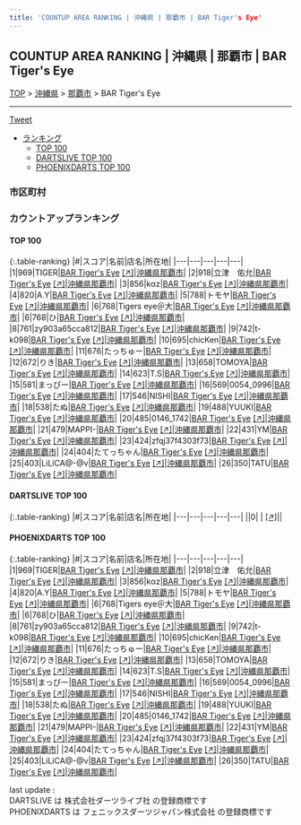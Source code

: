```yaml
---
title: 'COUNTUP AREA RANKING | 沖縄県 | 那覇市 | BAR Tiger's Eye'
---
```

## COUNTUP AREA RANKING | 沖縄県 | 那覇市 | BAR Tiger's Eye

[TOP](/darts/rank/) > [沖縄県](/darts/rank/沖縄県/) > [那覇市](/darts/rank/沖縄県/那覇市/) > BAR Tiger's Eye

___

<a href="https://twitter.com/share?ref_src=twsrc%5Etfw" data-text="COUNTUP AREA RANKING | 沖縄県那覇市BAR Tiger's Eye" class="twitter-share-button" data-hashtags="DARTSLIVE,PHOENIXDARTS,darts,ダーツ" data-show-count="false">Tweet</a>

* [ランキング](#カウントアップランキング)
    * [TOP 100](#top-100)
    * [DARTSLIVE TOP 100](#dartslive-top-100)
    * [PHOENIXDARTS TOP 100](#phoenixdarts-top-100)

### 市区町村

<ul>

</ul>

### カウントアップランキング

#### TOP 100



{:.table-ranking}
|#|スコア|名前|店名|所在地|
|---|---|---|---|---|
|1|969|<span class="rank-name-pd">TIGER</span>|<a href="/darts/rank/shops/72462.html">BAR Tiger's Eye</a> <a href="https://vs.phoenixdarts.com/jp/shop/shopDetailInfo/s_72462?s_seq=72462">[↗]</a>|<a href="/darts/rank/沖縄県/那覇市">沖縄県那覇市</a>|
|2|918|<span class="rank-name-pd">立津　佑允</span>|<a href="/darts/rank/shops/72462.html">BAR Tiger's Eye</a> <a href="https://vs.phoenixdarts.com/jp/shop/shopDetailInfo/s_72462?s_seq=72462">[↗]</a>|<a href="/darts/rank/沖縄県/那覇市">沖縄県那覇市</a>|
|3|856|<span class="rank-name-pd">k‪α‬z</span>|<a href="/darts/rank/shops/72462.html">BAR Tiger's Eye</a> <a href="https://vs.phoenixdarts.com/jp/shop/shopDetailInfo/s_72462?s_seq=72462">[↗]</a>|<a href="/darts/rank/沖縄県/那覇市">沖縄県那覇市</a>|
|4|820|<span class="rank-name-pd">A.Y</span>|<a href="/darts/rank/shops/72462.html">BAR Tiger's Eye</a> <a href="https://vs.phoenixdarts.com/jp/shop/shopDetailInfo/s_72462?s_seq=72462">[↗]</a>|<a href="/darts/rank/沖縄県/那覇市">沖縄県那覇市</a>|
|5|788|<span class="rank-name-pd">トモヤ</span>|<a href="/darts/rank/shops/72462.html">BAR Tiger's Eye</a> <a href="https://vs.phoenixdarts.com/jp/shop/shopDetailInfo/s_72462?s_seq=72462">[↗]</a>|<a href="/darts/rank/沖縄県/那覇市">沖縄県那覇市</a>|
|6|768|<span class="rank-name-pd">Tigers  eye＠大</span>|<a href="/darts/rank/shops/72462.html">BAR Tiger's Eye</a> <a href="https://vs.phoenixdarts.com/jp/shop/shopDetailInfo/s_72462?s_seq=72462">[↗]</a>|<a href="/darts/rank/沖縄県/那覇市">沖縄県那覇市</a>|
|6|768|<span class="rank-name-pd">ひ</span>|<a href="/darts/rank/shops/72462.html">BAR Tiger's Eye</a> <a href="https://vs.phoenixdarts.com/jp/shop/shopDetailInfo/s_72462?s_seq=72462">[↗]</a>|<a href="/darts/rank/沖縄県/那覇市">沖縄県那覇市</a>|
|8|761|<span class="rank-name-pd">zy903a65cca812</span>|<a href="/darts/rank/shops/72462.html">BAR Tiger's Eye</a> <a href="https://vs.phoenixdarts.com/jp/shop/shopDetailInfo/s_72462?s_seq=72462">[↗]</a>|<a href="/darts/rank/沖縄県/那覇市">沖縄県那覇市</a>|
|9|742|<span class="rank-name-pd">t-k098</span>|<a href="/darts/rank/shops/72462.html">BAR Tiger's Eye</a> <a href="https://vs.phoenixdarts.com/jp/shop/shopDetailInfo/s_72462?s_seq=72462">[↗]</a>|<a href="/darts/rank/沖縄県/那覇市">沖縄県那覇市</a>|
|10|695|<span class="rank-name-pd">chicKen</span>|<a href="/darts/rank/shops/72462.html">BAR Tiger's Eye</a> <a href="https://vs.phoenixdarts.com/jp/shop/shopDetailInfo/s_72462?s_seq=72462">[↗]</a>|<a href="/darts/rank/沖縄県/那覇市">沖縄県那覇市</a>|
|11|676|<span class="rank-name-pd">たっちゅー</span>|<a href="/darts/rank/shops/72462.html">BAR Tiger's Eye</a> <a href="https://vs.phoenixdarts.com/jp/shop/shopDetailInfo/s_72462?s_seq=72462">[↗]</a>|<a href="/darts/rank/沖縄県/那覇市">沖縄県那覇市</a>|
|12|672|<span class="rank-name-pd">りき</span>|<a href="/darts/rank/shops/72462.html">BAR Tiger's Eye</a> <a href="https://vs.phoenixdarts.com/jp/shop/shopDetailInfo/s_72462?s_seq=72462">[↗]</a>|<a href="/darts/rank/沖縄県/那覇市">沖縄県那覇市</a>|
|13|658|<span class="rank-name-pd">TOMOYA</span>|<a href="/darts/rank/shops/72462.html">BAR Tiger's Eye</a> <a href="https://vs.phoenixdarts.com/jp/shop/shopDetailInfo/s_72462?s_seq=72462">[↗]</a>|<a href="/darts/rank/沖縄県/那覇市">沖縄県那覇市</a>|
|14|623|<span class="rank-name-pd">T.S</span>|<a href="/darts/rank/shops/72462.html">BAR Tiger's Eye</a> <a href="https://vs.phoenixdarts.com/jp/shop/shopDetailInfo/s_72462?s_seq=72462">[↗]</a>|<a href="/darts/rank/沖縄県/那覇市">沖縄県那覇市</a>|
|15|581|<span class="rank-name-pd">まっぴー</span>|<a href="/darts/rank/shops/72462.html">BAR Tiger's Eye</a> <a href="https://vs.phoenixdarts.com/jp/shop/shopDetailInfo/s_72462?s_seq=72462">[↗]</a>|<a href="/darts/rank/沖縄県/那覇市">沖縄県那覇市</a>|
|16|569|<span class="rank-name-pd">0054_0996</span>|<a href="/darts/rank/shops/72462.html">BAR Tiger's Eye</a> <a href="https://vs.phoenixdarts.com/jp/shop/shopDetailInfo/s_72462?s_seq=72462">[↗]</a>|<a href="/darts/rank/沖縄県/那覇市">沖縄県那覇市</a>|
|17|546|<span class="rank-name-pd">NISHI</span>|<a href="/darts/rank/shops/72462.html">BAR Tiger's Eye</a> <a href="https://vs.phoenixdarts.com/jp/shop/shopDetailInfo/s_72462?s_seq=72462">[↗]</a>|<a href="/darts/rank/沖縄県/那覇市">沖縄県那覇市</a>|
|18|538|<span class="rank-name-pd">たぬ</span>|<a href="/darts/rank/shops/72462.html">BAR Tiger's Eye</a> <a href="https://vs.phoenixdarts.com/jp/shop/shopDetailInfo/s_72462?s_seq=72462">[↗]</a>|<a href="/darts/rank/沖縄県/那覇市">沖縄県那覇市</a>|
|19|488|<span class="rank-name-pd">YUUKI</span>|<a href="/darts/rank/shops/72462.html">BAR Tiger's Eye</a> <a href="https://vs.phoenixdarts.com/jp/shop/shopDetailInfo/s_72462?s_seq=72462">[↗]</a>|<a href="/darts/rank/沖縄県/那覇市">沖縄県那覇市</a>|
|20|485|<span class="rank-name-pd">0146_1742</span>|<a href="/darts/rank/shops/72462.html">BAR Tiger's Eye</a> <a href="https://vs.phoenixdarts.com/jp/shop/shopDetailInfo/s_72462?s_seq=72462">[↗]</a>|<a href="/darts/rank/沖縄県/那覇市">沖縄県那覇市</a>|
|21|479|<span class="rank-name-pd">MAPPI-</span>|<a href="/darts/rank/shops/72462.html">BAR Tiger's Eye</a> <a href="https://vs.phoenixdarts.com/jp/shop/shopDetailInfo/s_72462?s_seq=72462">[↗]</a>|<a href="/darts/rank/沖縄県/那覇市">沖縄県那覇市</a>|
|22|431|<span class="rank-name-pd">YM</span>|<a href="/darts/rank/shops/72462.html">BAR Tiger's Eye</a> <a href="https://vs.phoenixdarts.com/jp/shop/shopDetailInfo/s_72462?s_seq=72462">[↗]</a>|<a href="/darts/rank/沖縄県/那覇市">沖縄県那覇市</a>|
|23|424|<span class="rank-name-pd">zfqj37f4303f73</span>|<a href="/darts/rank/shops/72462.html">BAR Tiger's Eye</a> <a href="https://vs.phoenixdarts.com/jp/shop/shopDetailInfo/s_72462?s_seq=72462">[↗]</a>|<a href="/darts/rank/沖縄県/那覇市">沖縄県那覇市</a>|
|24|404|<span class="rank-name-pd">たてっちゃん</span>|<a href="/darts/rank/shops/72462.html">BAR Tiger's Eye</a> <a href="https://vs.phoenixdarts.com/jp/shop/shopDetailInfo/s_72462?s_seq=72462">[↗]</a>|<a href="/darts/rank/沖縄県/那覇市">沖縄県那覇市</a>|
|25|403|<span class="rank-name-pd">LiLiCA@-@v</span>|<a href="/darts/rank/shops/72462.html">BAR Tiger's Eye</a> <a href="https://vs.phoenixdarts.com/jp/shop/shopDetailInfo/s_72462?s_seq=72462">[↗]</a>|<a href="/darts/rank/沖縄県/那覇市">沖縄県那覇市</a>|
|26|350|<span class="rank-name-pd">TATU</span>|<a href="/darts/rank/shops/72462.html">BAR Tiger's Eye</a> <a href="https://vs.phoenixdarts.com/jp/shop/shopDetailInfo/s_72462?s_seq=72462">[↗]</a>|<a href="/darts/rank/沖縄県/那覇市">沖縄県那覇市</a>|


#### DARTSLIVE TOP 100



{:.table-ranking}
|#|スコア|名前|店名|所在地|
|---|---|---|---|---|
||0|<span class="rank-name-dl"> </span>|<a href="/darts/rank/shops/.html"></a> <a href="">[↗]</a>|<a href="/darts/rank//"></a>|


#### PHOENIXDARTS TOP 100



{:.table-ranking}
|#|スコア|名前|店名|所在地|
|---|---|---|---|---|
|1|969|<span class="rank-name-pd">TIGER</span>|<a href="/darts/rank/shops/72462.html">BAR Tiger's Eye</a> <a href="https://vs.phoenixdarts.com/jp/shop/shopDetailInfo/s_72462?s_seq=72462">[↗]</a>|<a href="/darts/rank/沖縄県/那覇市">沖縄県那覇市</a>|
|2|918|<span class="rank-name-pd">立津　佑允</span>|<a href="/darts/rank/shops/72462.html">BAR Tiger's Eye</a> <a href="https://vs.phoenixdarts.com/jp/shop/shopDetailInfo/s_72462?s_seq=72462">[↗]</a>|<a href="/darts/rank/沖縄県/那覇市">沖縄県那覇市</a>|
|3|856|<span class="rank-name-pd">k‪α‬z</span>|<a href="/darts/rank/shops/72462.html">BAR Tiger's Eye</a> <a href="https://vs.phoenixdarts.com/jp/shop/shopDetailInfo/s_72462?s_seq=72462">[↗]</a>|<a href="/darts/rank/沖縄県/那覇市">沖縄県那覇市</a>|
|4|820|<span class="rank-name-pd">A.Y</span>|<a href="/darts/rank/shops/72462.html">BAR Tiger's Eye</a> <a href="https://vs.phoenixdarts.com/jp/shop/shopDetailInfo/s_72462?s_seq=72462">[↗]</a>|<a href="/darts/rank/沖縄県/那覇市">沖縄県那覇市</a>|
|5|788|<span class="rank-name-pd">トモヤ</span>|<a href="/darts/rank/shops/72462.html">BAR Tiger's Eye</a> <a href="https://vs.phoenixdarts.com/jp/shop/shopDetailInfo/s_72462?s_seq=72462">[↗]</a>|<a href="/darts/rank/沖縄県/那覇市">沖縄県那覇市</a>|
|6|768|<span class="rank-name-pd">Tigers  eye＠大</span>|<a href="/darts/rank/shops/72462.html">BAR Tiger's Eye</a> <a href="https://vs.phoenixdarts.com/jp/shop/shopDetailInfo/s_72462?s_seq=72462">[↗]</a>|<a href="/darts/rank/沖縄県/那覇市">沖縄県那覇市</a>|
|6|768|<span class="rank-name-pd">ひ</span>|<a href="/darts/rank/shops/72462.html">BAR Tiger's Eye</a> <a href="https://vs.phoenixdarts.com/jp/shop/shopDetailInfo/s_72462?s_seq=72462">[↗]</a>|<a href="/darts/rank/沖縄県/那覇市">沖縄県那覇市</a>|
|8|761|<span class="rank-name-pd">zy903a65cca812</span>|<a href="/darts/rank/shops/72462.html">BAR Tiger's Eye</a> <a href="https://vs.phoenixdarts.com/jp/shop/shopDetailInfo/s_72462?s_seq=72462">[↗]</a>|<a href="/darts/rank/沖縄県/那覇市">沖縄県那覇市</a>|
|9|742|<span class="rank-name-pd">t-k098</span>|<a href="/darts/rank/shops/72462.html">BAR Tiger's Eye</a> <a href="https://vs.phoenixdarts.com/jp/shop/shopDetailInfo/s_72462?s_seq=72462">[↗]</a>|<a href="/darts/rank/沖縄県/那覇市">沖縄県那覇市</a>|
|10|695|<span class="rank-name-pd">chicKen</span>|<a href="/darts/rank/shops/72462.html">BAR Tiger's Eye</a> <a href="https://vs.phoenixdarts.com/jp/shop/shopDetailInfo/s_72462?s_seq=72462">[↗]</a>|<a href="/darts/rank/沖縄県/那覇市">沖縄県那覇市</a>|
|11|676|<span class="rank-name-pd">たっちゅー</span>|<a href="/darts/rank/shops/72462.html">BAR Tiger's Eye</a> <a href="https://vs.phoenixdarts.com/jp/shop/shopDetailInfo/s_72462?s_seq=72462">[↗]</a>|<a href="/darts/rank/沖縄県/那覇市">沖縄県那覇市</a>|
|12|672|<span class="rank-name-pd">りき</span>|<a href="/darts/rank/shops/72462.html">BAR Tiger's Eye</a> <a href="https://vs.phoenixdarts.com/jp/shop/shopDetailInfo/s_72462?s_seq=72462">[↗]</a>|<a href="/darts/rank/沖縄県/那覇市">沖縄県那覇市</a>|
|13|658|<span class="rank-name-pd">TOMOYA</span>|<a href="/darts/rank/shops/72462.html">BAR Tiger's Eye</a> <a href="https://vs.phoenixdarts.com/jp/shop/shopDetailInfo/s_72462?s_seq=72462">[↗]</a>|<a href="/darts/rank/沖縄県/那覇市">沖縄県那覇市</a>|
|14|623|<span class="rank-name-pd">T.S</span>|<a href="/darts/rank/shops/72462.html">BAR Tiger's Eye</a> <a href="https://vs.phoenixdarts.com/jp/shop/shopDetailInfo/s_72462?s_seq=72462">[↗]</a>|<a href="/darts/rank/沖縄県/那覇市">沖縄県那覇市</a>|
|15|581|<span class="rank-name-pd">まっぴー</span>|<a href="/darts/rank/shops/72462.html">BAR Tiger's Eye</a> <a href="https://vs.phoenixdarts.com/jp/shop/shopDetailInfo/s_72462?s_seq=72462">[↗]</a>|<a href="/darts/rank/沖縄県/那覇市">沖縄県那覇市</a>|
|16|569|<span class="rank-name-pd">0054_0996</span>|<a href="/darts/rank/shops/72462.html">BAR Tiger's Eye</a> <a href="https://vs.phoenixdarts.com/jp/shop/shopDetailInfo/s_72462?s_seq=72462">[↗]</a>|<a href="/darts/rank/沖縄県/那覇市">沖縄県那覇市</a>|
|17|546|<span class="rank-name-pd">NISHI</span>|<a href="/darts/rank/shops/72462.html">BAR Tiger's Eye</a> <a href="https://vs.phoenixdarts.com/jp/shop/shopDetailInfo/s_72462?s_seq=72462">[↗]</a>|<a href="/darts/rank/沖縄県/那覇市">沖縄県那覇市</a>|
|18|538|<span class="rank-name-pd">たぬ</span>|<a href="/darts/rank/shops/72462.html">BAR Tiger's Eye</a> <a href="https://vs.phoenixdarts.com/jp/shop/shopDetailInfo/s_72462?s_seq=72462">[↗]</a>|<a href="/darts/rank/沖縄県/那覇市">沖縄県那覇市</a>|
|19|488|<span class="rank-name-pd">YUUKI</span>|<a href="/darts/rank/shops/72462.html">BAR Tiger's Eye</a> <a href="https://vs.phoenixdarts.com/jp/shop/shopDetailInfo/s_72462?s_seq=72462">[↗]</a>|<a href="/darts/rank/沖縄県/那覇市">沖縄県那覇市</a>|
|20|485|<span class="rank-name-pd">0146_1742</span>|<a href="/darts/rank/shops/72462.html">BAR Tiger's Eye</a> <a href="https://vs.phoenixdarts.com/jp/shop/shopDetailInfo/s_72462?s_seq=72462">[↗]</a>|<a href="/darts/rank/沖縄県/那覇市">沖縄県那覇市</a>|
|21|479|<span class="rank-name-pd">MAPPI-</span>|<a href="/darts/rank/shops/72462.html">BAR Tiger's Eye</a> <a href="https://vs.phoenixdarts.com/jp/shop/shopDetailInfo/s_72462?s_seq=72462">[↗]</a>|<a href="/darts/rank/沖縄県/那覇市">沖縄県那覇市</a>|
|22|431|<span class="rank-name-pd">YM</span>|<a href="/darts/rank/shops/72462.html">BAR Tiger's Eye</a> <a href="https://vs.phoenixdarts.com/jp/shop/shopDetailInfo/s_72462?s_seq=72462">[↗]</a>|<a href="/darts/rank/沖縄県/那覇市">沖縄県那覇市</a>|
|23|424|<span class="rank-name-pd">zfqj37f4303f73</span>|<a href="/darts/rank/shops/72462.html">BAR Tiger's Eye</a> <a href="https://vs.phoenixdarts.com/jp/shop/shopDetailInfo/s_72462?s_seq=72462">[↗]</a>|<a href="/darts/rank/沖縄県/那覇市">沖縄県那覇市</a>|
|24|404|<span class="rank-name-pd">たてっちゃん</span>|<a href="/darts/rank/shops/72462.html">BAR Tiger's Eye</a> <a href="https://vs.phoenixdarts.com/jp/shop/shopDetailInfo/s_72462?s_seq=72462">[↗]</a>|<a href="/darts/rank/沖縄県/那覇市">沖縄県那覇市</a>|
|25|403|<span class="rank-name-pd">LiLiCA@-@v</span>|<a href="/darts/rank/shops/72462.html">BAR Tiger's Eye</a> <a href="https://vs.phoenixdarts.com/jp/shop/shopDetailInfo/s_72462?s_seq=72462">[↗]</a>|<a href="/darts/rank/沖縄県/那覇市">沖縄県那覇市</a>|
|26|350|<span class="rank-name-pd">TATU</span>|<a href="/darts/rank/shops/72462.html">BAR Tiger's Eye</a> <a href="https://vs.phoenixdarts.com/jp/shop/shopDetailInfo/s_72462?s_seq=72462">[↗]</a>|<a href="/darts/rank/沖縄県/那覇市">沖縄県那覇市</a>|


<div class="footer border-top border-gray-light mt-5 pt-3 text-right text-gray">
    last update : <span style="font-weight: italic" id="foot_last_modified"></span><br />
    DARTSLIVE は 株式会社ダーツライブ社 の登録商標です<br />
    PHOENIXDARTS は フェニックスダーツジャパン株式会社 の登録商標です<br />
</div>

<script src="https://cdnjs.cloudflare.com/ajax/libs/jquery.tablesorter/2.31.3/js/jquery.tablesorter.min.js" integrity="sha512-qzgd5cYSZcosqpzpn7zF2ZId8f/8CHmFKZ8j7mU4OUXTNRd5g+ZHBPsgKEwoqxCtdQvExE5LprwwPAgoicguNg==" crossorigin="anonymous" referrerpolicy="no-referrer"></script>
<link rel="stylesheet" href="https://cdnjs.cloudflare.com/ajax/libs/jquery.tablesorter/2.31.3/css/theme.default.min.css" integrity="sha512-wghhOJkjQX0Lh3NSWvNKeZ0ZpNn+SPVXX1Qyc9OCaogADktxrBiBdKGDoqVUOyhStvMBmJQ8ZdMHiR3wuEq8+w==" crossorigin="anonymous" referrerpolicy="no-referrer" />
<script>
$(function() {
    $(".table-ranking").tablesorter({sortList:[[0, 0]]});
    $("#foot_last_modified").text(formatDate(new Date(document.lastModified), 'yyyy-MM-dd HH:mm:ss'));
});
</script>

<script async src="https://platform.twitter.com/widgets.js" charset="utf-8"></script>